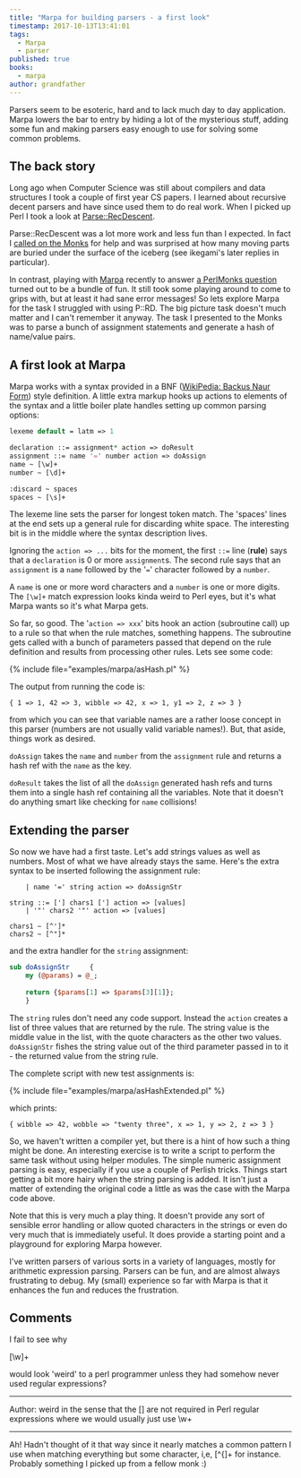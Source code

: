 ```yaml
---
title: "Marpa for building parsers - a first look"
timestamp: 2017-10-13T13:41:01
tags:
  - Marpa
  - parser
published: true
books:
  - marpa
author: grandfather
---
```



Parsers seem to be esoteric, hard and to lack much day to day application. Marpa
lowers the bar to entry by hiding a lot of the mysterious stuff, adding some fun
and making parsers easy enough to use for solving some common problems.


## The back story

Long ago when Computer Science was still about compilers and data structures I
took a couple of first year CS papers. I learned about recursive decent parsers
and have since used them to do real work. When I picked up Perl I took a look at
[Parse::RecDescent](https://metacpan.org/pod/Parse::RecDescent).

Parse::RecDescent was a lot more work and less fun than I expected. In fact I
[called on the Monks](http://perlmonks.org/?node_id=574311) for help
and was surprised at how many moving parts are buried under the surface of the
iceberg (see ikegami's later replies in particular).

In contrast, playing with [Marpa](https://metacpan.org/pod/Marpa::R2)
recently to answer <a href="http://perlmonks.org/?node_id=1151415">a PerlMonks
question</a> turned out to be a bundle of fun. It still took some playing around
to come to grips with, but at least it had sane error messages! So lets explore
Marpa for the task I struggled with using P::RD. The big picture task doesn't
much matter and I can't remember it anyway. The task I presented to the Monks
was to parse a bunch of assignment statements and generate a hash of name/value
pairs.

## A first look at Marpa
Marpa works with a syntax provided in a BNF
(<a href="https://en.wikipedia.org/wiki/Backus%E2%80%93Naur_Form">WikiPedia:
Backus Naur Form</a>) style definition. A little extra markup hooks up actions
to elements of the syntax and a little boiler plate handles setting up common
parsing options:

```perl
lexeme default = latm => 1

declaration ::= assignment* action => doResult
assignment ::= name '=' number action => doAssign
name ~ [\w]+
number ~ [\d]+

:discard ~ spaces
spaces ~ [\s]+
```

The lexeme line sets the parser for longest token match. The 'spaces' lines at
the end sets up a general rule for discarding white space. The interesting bit
is in the middle where the syntax description lives.

Ignoring the `action => ...` bits for the moment, the first `::=`
line (**rule**) says that a `declaration` is 0 or more
`assignment`s. The second rule says that an `assignment` is a
`name` followed by the '`=`' character followed by a
`number`.

A `name` is one or more word characters and a `number` is one or
more digits. The `[\w]+` match expression looks kinda weird to Perl eyes,
but it's what Marpa wants so it's what Marpa gets.

So far, so good. The '`action => xxx`' bits hook an action (subroutine
call) up to a rule so that when the rule matches, something happens. The
subroutine gets called with a bunch of parameters passed that depend on the rule
definition and results from processing other rules. Lets see some code:

{% include file="examples/marpa/asHash.pl" %}

The output from running the code is:

```
{ 1 => 1, 42 => 3, wibble => 42, x => 1, y1 => 2, z => 3 }
```

from which you can see that variable names are a rather loose concept in this
parser (numbers are not usually valid variable names!). But, that aside, things
work as desired.

`doAssign` takes the `name` and `number` from the
`assignment` rule and returns a hash ref with the `name` as the
key.

`doResult` takes the list of all the `doAssign` generated hash
refs and turns them into a single hash ref containing all the variables. Note
that it doesn't do anything smart like checking for `name` collisions!

## Extending the parser

So now we have had a first taste. Let's add strings values as well as numbers.
Most of what we have already stays the same. Here's the extra syntax to be
inserted following the assignment rule:

```
    | name '=' string action => doAssignStr

string ::= ['] chars1 ['] action => [values]
    | '"' chars2 '"' action => [values]
    
chars1 ~ [^']*
chars2 ~ [^"]*
```

and the extra handler for the `string` assignment:

```perl
sub doAssignStr     {
    my (@params) = @_;
    
    return {$params[1] => $params[3][1]};
    }
```

The `string` rules don't need any code support. Instead the
`action` creates a list of three values that are returned by the rule.
The string value is the middle value in the list, with the quote characters as
the other two values. `doAssignStr` fishes the string value out of the
third parameter passed in to it - the returned value from the string rule.

The complete script with new test assignments is:

{% include file="examples/marpa/asHashExtended.pl" %}

which prints:

```
{ wibble => 42, wobble => "twenty three", x => 1, y => 2, z => 3 }
```

So, we haven't written a compiler yet, but there is a hint of how such a thing
might be done. An interesting exercise is to write a script to perform the same
task without using helper modules. The simple numeric assignment parsing is
easy, especially if you use a couple of Perlish tricks. Things start getting a
bit more hairy when the string parsing is added. It isn't just a matter of
extending the original code a little as was the case with the Marpa code above.

Note that this is very much a play thing. It doesn't provide any sort of
sensible error handling or allow quoted characters in the strings or even do
very much that is immediately useful. It does provide a starting point and a
playground for exploring Marpa however.

I've written parsers of various sorts in a variety of languages, mostly for
arithmetic expression parsing. Parsers can be fun, and are almost always
frustrating to debug. My (small) experience so far with Marpa is that it
enhances the fun and reduces the frustration.


## Comments

I fail to see why

[\w]+

would look 'weird' to a perl programmer unless they had somehow never used regular expressions?

---
Author: weird in the sense that the [] are not required in Perl regular expressions where we would usually just use \w+

---
Ah! Hadn't thought of it that way since it nearly matches a common pattern I use when matching everything but some character, i,e, [^\{]+ for instance. Probably something I picked up from a fellow monk :)


